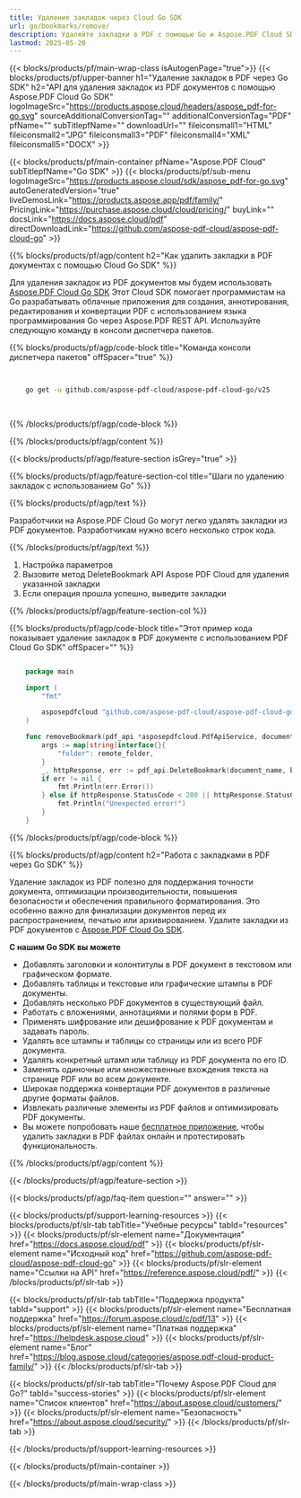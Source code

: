 ```yaml
---
title: Удаление закладок через Cloud Go SDK
url: go/bookmarks/remove/
description: Удаляйте закладки в PDF с помощью Go и Aspose.PDF Cloud SDK. Упрощайте структуру документа.
lastmod: 2025-05-20
---
```


{{< blocks/products/pf/main-wrap-class isAutogenPage="true">}}
{{< blocks/products/pf/upper-banner h1="Удаление закладок в PDF через Go SDK" h2="API для удаления закладок из PDF документов с помощью Aspose.PDF Cloud Go SDK" logoImageSrc="https://products.aspose.cloud/headers/aspose_pdf-for-go.svg" sourceAdditionalConversionTag="" additionalConversionTag="PDF" pfName="" subTitlepfName="" downloadUrl="" fileiconsmall1="HTML" fileiconsmall2="JPG" fileiconsmall3="PDF" fileiconsmall4="XML" fileiconsmall5="DOCX" >}}

{{< blocks/products/pf/main-container pfName="Aspose.PDF Cloud" subTitlepfName="Go SDK" >}}
{{< blocks/products/pf/sub-menu logoImageSrc="https://products.aspose.cloud/sdk/aspose_pdf-for-go.svg"
autoGeneratedVersion="true"
liveDemosLink="https://products.aspose.app/pdf/family/" PricingLink="https://purchase.aspose.cloud/cloud/pricing/" buyLink="" docsLink="https://docs.aspose.cloud/pdf"  directDownloadLink="https://github.com/aspose-pdf-cloud/aspose-pdf-cloud-go" >}}

{{% blocks/products/pf/agp/content h2="Как удалить закладки в PDF документах с помощью Cloud Go SDK" %}}

Для удаления закладок из PDF документов мы будем использовать
[Aspose.PDF Cloud Go SDK](https://products.aspose.cloud/pdf/go/)
Этот Cloud SDK помогает программистам на Go разрабатывать облачные приложения для создания, аннотирования, редактирования и конвертации PDF с использованием языка программирования Go через Aspose.PDF REST API. Используйте следующую команду в консоли диспетчера пакетов.

{{% blocks/products/pf/agp/code-block title="Команда консоли диспетчера пакетов" offSpacer="true" %}}

```bash

     
    go get -u github.com/aspose-pdf-cloud/aspose-pdf-cloud-go/v25
     
     
```

{{% /blocks/products/pf/agp/code-block %}}

{{% /blocks/products/pf/agp/content %}}

{{< blocks/products/pf/agp/feature-section isGrey="true" >}}

{{% blocks/products/pf/agp/feature-section-col title="Шаги по удалению закладок с использованием Go" %}}

{{% blocks/products/pf/agp/text %}}

Разработчики на Aspose.PDF Cloud Go могут легко удалять закладки из PDF документов. Разработчикам нужно всего несколько строк кода.

{{% /blocks/products/pf/agp/text %}}

1. Настройка параметров
1. Вызовите метод DeleteBookmark API Aspose PDF Cloud для удаления указанной закладки
1. Если операция прошла успешно, выведите закладки

{{% /blocks/products/pf/agp/feature-section-col %}}

{{% blocks/products/pf/agp/code-block title="Этот пример кода показывает удаление закладок в PDF документе с использованием PDF Cloud Go SDK" offSpacer="" %}}

```go

    package main

    import (
        "fmt"

        asposepdfcloud "github.com/aspose-pdf-cloud/aspose-pdf-cloud-go/v25"
    )

    func removeBookmark(pdf_api *asposepdfcloud.PdfApiService, document_name string, bookmark_path string, remote_folder string) {
        args := map[string]interface{}{
            "folder": remote_folder,
        }
        _, httpResponse, err := pdf_api.DeleteBookmark(document_name, bookmark_path, args)
        if err != nil {
            fmt.Println(err.Error())
        } else if httpResponse.StatusCode < 200 || httpResponse.StatusCode > 299 {
            fmt.Println("Unexpected error!")
        }
    }
```

{{% /blocks/products/pf/agp/code-block %}}

{{% blocks/products/pf/agp/content h2="Работа с закладками в PDF через Go SDK" %}}

Удаление закладок из PDF полезно для поддержания точности документа, оптимизации производительности, повышения безопасности и обеспечения правильного форматирования. Это особенно важно для финализации документов перед их распространением, печатью или архивированием.
Удалите закладки из PDF документов с [Aspose.PDF Cloud Go SDK](https://products.aspose.cloud/pdf/go/).

**С нашим Go SDK вы можете**

+ Добавлять заголовки и колонтитулы в PDF документ в текстовом или графическом формате.
+ Добавлять таблицы и текстовые или графические штампы в PDF документы.
+ Добавлять несколько PDF документов в существующий файл.
+ Работать с вложениями, аннотациями и полями форм в PDF.
+ Применять шифрование или дешифрование к PDF документам и задавать пароль.
+ Удалять все штампы и таблицы со страницы или из всего PDF документа.
+ Удалять конкретный штамп или таблицу из PDF документа по его ID.
+ Заменять одиночные или множественные вхождения текста на странице PDF или во всем документе.
+ Широкая поддержка конвертации PDF документов в различные другие форматы файлов.
+ Извлекать различные элементы из PDF файлов и оптимизировать PDF документы.
+ Вы можете попробовать наше [бесплатное приложение](https://products.aspose.app/pdf/), чтобы удалить закладки в PDF файлах онлайн и протестировать функциональность.

{{% /blocks/products/pf/agp/content %}}

{{< /blocks/products/pf/agp/feature-section >}}

{{< blocks/products/pf/agp/faq-item question="" answer="" >}}

{{< blocks/products/pf/support-learning-resources >}}
{{< blocks/products/pf/slr-tab tabTitle="Учебные ресурсы" tabId="resources" >}}
{{< blocks/products/pf/slr-element name="Документация" href="https://docs.aspose.cloud/pdf" >}}
{{< blocks/products/pf/slr-element name="Исходный код" href="https://github.com/aspose-pdf-cloud/aspose-pdf-cloud-go" >}}
{{< blocks/products/pf/slr-element name="Ссылки на API" href="https://reference.aspose.cloud/pdf/" >}}
{{< /blocks/products/pf/slr-tab >}}

{{< blocks/products/pf/slr-tab tabTitle="Поддержка продукта" tabId="support" >}}
{{< blocks/products/pf/slr-element name="Бесплатная поддержка" href="https://forum.aspose.cloud/c/pdf/13" >}}
{{< blocks/products/pf/slr-element name="Платная поддержка" href="https://helpdesk.aspose.cloud" >}}
{{< blocks/products/pf/slr-element name="Блог" href="https://blog.aspose.cloud/categories/aspose.pdf-cloud-product-family/" >}}
{{< /blocks/products/pf/slr-tab >}}

{{< blocks/products/pf/slr-tab tabTitle="Почему Aspose.PDF Cloud для Go?" tabId="success-stories" >}}
{{< blocks/products/pf/slr-element name="Список клиентов" href="https://about.aspose.cloud/customers/" >}}
{{< blocks/products/pf/slr-element name="Безопасность" href="https://about.aspose.cloud/security/" >}}
{{< /blocks/products/pf/slr-tab >}}

{{< /blocks/products/pf/support-learning-resources >}}

{{< /blocks/products/pf/main-container >}}

{{< /blocks/products/pf/main-wrap-class >}}
